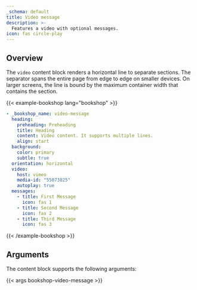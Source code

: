 ```yaml
---
_schema: default
title: Video message
description: >-
  Features a video with optional messages.
icon: fas circle-play
---
```


## Overview

The `video` content block renders a horizontal line to separate sections. The separator spans the entire page from edge to edge on smaller devices. On larger screens, the line is bound by the maximum container width that contains the section.

<!-- markdownlint-disable MD037 -->
{{< example-bookshop lang="bookshop" >}}
```yml
- _bookshop_name: video-message
  heading:
    preheading: Preheading
    title: Heading
    content: Video content. It supports multiple lines.
    align: start
  background:
    color: primary
    subtle: true
  orientation: horizontal
  video:
    host: vimeo
    media-id: "55073825"
    autoplay: true
  messages:
    - title: First Message
      icon: fas 1
    - title: Second Message
      icon: fas 2
    - title: Third Message
      icon: fas 3
```
{{< /example-bookshop >}}
<!-- markdownlint-enable MD037 -->

## Arguments

The content block supports the following arguments:

{{< args bookshop-video-message >}}
